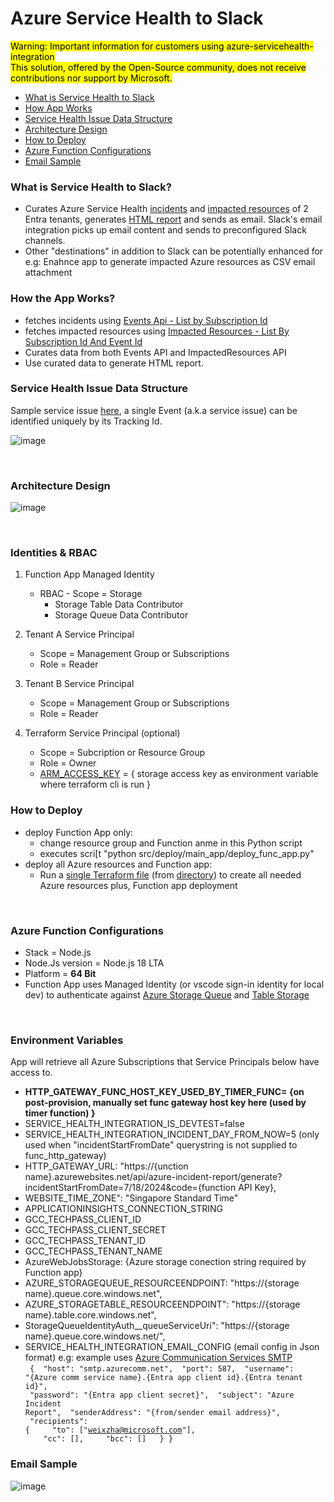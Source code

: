 # Azure Service Health to Slack  

 <mark>Warning: Important information for customers using azure-servicehealth-integration <br />
 This solution, offered by the Open-Source community, does not receive contributions nor support by Microsoft.</mark>
 <br />  
 
* [What is Service Health to Slack](#what-is-service-health-to-slack)
* [How App Works](#how-the-app-works)
* [Service Health Issue Data Structure ](#service-health-issue-data-structure)
* [Architecture Design](#architecture-design)
* [How to Deploy](#how-to-deploy)
* [Azure Function Configurations](#azure-function-configurations)
* [Email Sample](#email-sample)

### What is Service Health to Slack?  
* Curates Azure Service Health [incidents](https://learn.microsoft.com/en-us/azure/service-health/service-health-notifications-properties) and [impacted resources](https://learn.microsoft.com/en-us/azure/service-health/impacted-resources-security) of 2 Entra tenants, generates [HTML report](https://github.com/weixian-zhang/azure-servicehealth-integration/blob/main/src/az-servicehealth-integration/doc/sample-wog-incident-report.html) and sends as email. Slack's email integration picks up email content and sends to preconfigured Slack channels.
* Other "destinations" in addition to Slack can be potentially enhanced for e.g: Enahnce app to generate impacted Azure resources as CSV email attachment

### How the App Works?
* fetches incidents using [Events Api - List by Subscription Id](https://learn.microsoft.com/en-us/rest/api/resourcehealth/events/list-by-subscription-id?view=rest-resourcehealth-2022-10-01&tabs=HTTP)
* fetches impacted resources using [Impacted Resources - List By Subscription Id And Event Id](https://learn.microsoft.com/en-us/rest/api/resourcehealth/impacted-resources/list-by-subscription-id-and-event-id?view=rest-resourcehealth-2022-10-01&tabs=HTTP)
* Curates data from both Events API and ImpactedResources API
* Use curated data to generate HTML report.

### Service Health Issue Data Structure
Sample service issue [here](https://raw.githubusercontent.com/weixian-zhang/azure-servicehealth-integration/refs/heads/main/src/az-servicehealth-integration/src/helpers/issue-api/test-data/bak/sea_issues_only_from_rest_api_response.json), a single Event (a.k.a service issue) can be identified uniquely by its Tracking Id.

![image](https://github.com/user-attachments/assets/a9d30da7-36b9-4d9f-b864-5dd51555f6eb)


<br />  

### Architecture Design  
![image](https://github.com/user-attachments/assets/22666c02-7d0a-4b19-9dd9-22778ce92e16)

<br />  

### Identities & RBAC  

1. Function App Managed Identity
   - RBAC - Scope = Storage
     -  Storage Table Data Contributor
     -  Storage Queue Data Contributor
      
2. Tenant A Service Principal
   - Scope = Management Group or Subscriptions
   - Role = Reader 
      
3. Tenant B Service Principal
   - Scope = Management Group or Subscriptions
   - Role = Reader
  
4. Terraform Service Principal (optional)
   - Scope = Subcription or Resource Group
   - Role = Owner
   - [ARM_ACCESS_KEY](https://learn.microsoft.com/en-us/azure/developer/terraform/store-state-in-azure-storage?tabs=azure-cli#3-configure-terraform-backend-state) = { storage access key as environment variable where terraform cli is run }

### How to Deploy  
* deploy Function App only:
  * change resource group and Function anme in this Python script
  * executes scri[t "python src/deploy/main_app/deploy_func_app.py"
* deploy all Azure resources and Function app:
  * Run a [single Terraform file](https://github.com/weixian-zhang/azure-servicehealth-integration/blob/main/src/deploy/main_app/main.tf) (from [directory](https://github.com/weixian-zhang/azure-servicehealth-integration/tree/main/src/deploy/main_app)) to create all needed Azure resources plus, Function app deployment

<br />  

### Azure Function Configurations  
* Stack = Node.js
* Node.Js version = Node.js 18 LTA
* Platform = <b>64 Bit</b>
* Function App uses Managed Identity (or vscode sign-in identity for local dev) to authenticate against [Azure Storage Queue](https://learn.microsoft.com/en-us/azure/azure-functions/functions-bindings-storage-queue-trigger?tabs=python-v2%2Cisolated-process%2Cnodejs-v4%2Cextensionv5&pivots=programming-language-javascript#identity-based-connections) and [Table Storage](https://learn.microsoft.com/en-us/azure/service-connector/how-to-integrate-storage-table?tabs=nodejs#default-environment-variable-names-or-application-properties-and-sample-code)

<br />  

### Environment Variables  
App will retrieve all Azure Subscriptions that Service Principals below have access to.

* <b>HTTP_GATEWAY_FUNC_HOST_KEY_USED_BY_TIMER_FUNC= {on post-provision, manually set func gateway host key here (used by timer function) } </b>
* SERVICE_HEALTH_INTEGRATION_IS_DEVTEST=false
* SERVICE_HEALTH_INTEGRATION_INCIDENT_DAY_FROM_NOW=5 (only used when "incidentStartFromDate" querystring is not supplied to func_http_gateway)
* HTTP_GATEWAY_URL: "https://{unction name}.azurewebsites.net/api/azure-incident-report/generate?incidentStartFromDate=7/18/2024&code={function API Key},
* WEBSITE_TIME_ZONE": "Singapore Standard Time"
* APPLICATIONINSIGHTS_CONNECTION_STRING
* GCC_TECHPASS_CLIENT_ID
* GCC_TECHPASS_CLIENT_SECRET
* GCC_TECHPASS_TENANT_ID
* GCC_TECHPASS_TENANT_NAME
* AzureWebJobsStorage: {Azure storage conection string required by Function app}
* AZURE_STORAGEQUEUE_RESOURCEENDPOINT: "https://{storage name}.queue.core.windows.net",
* AZURE_STORAGETABLE_RESOURCEENDPOINT": "https://{storage name}.table.core.windows.net",
* StorageQueueIdentityAuth__queueServiceUri": "https://{storage name}.queue.core.windows.net/",
* SERVICE_HEALTH_INTEGRATION_EMAIL_CONFIG (email config in Json format)
  e.g:
  example uses [Azure Communication Services SMTP](https://learn.microsoft.com/en-us/azure/communication-services/quickstarts/email/send-email-smtp/smtp-authentication)  
  <code>
      {
          &nbsp;"host": "smtp.azurecomm.net",
          &nbsp;"port": 587,
          &nbsp;"username": "{Azure comm service name}.{Entra app client id}.{Entra tenant id}",
          &nbsp;"password": "{Entra app client secret}",
          &nbsp;"subject": "Azure Incident Report",
          &nbsp;"senderAddress": "{from/sender email address}",
          &nbsp;"recipients": {
            &nbsp;&nbsp;&nbsp;&nbsp;"to": ["weixzha@microsoft.com"],
            &nbsp;&nbsp;&nbsp;&nbsp;"cc": [],
            &nbsp;&nbsp;&nbsp;&nbsp;"bcc": []
          &nbsp;&nbsp;}
      }
    </code>   

### Email Sample  

![image](https://github.com/user-attachments/assets/b2f41102-d59e-4bcf-bdde-eb036c05df28)


